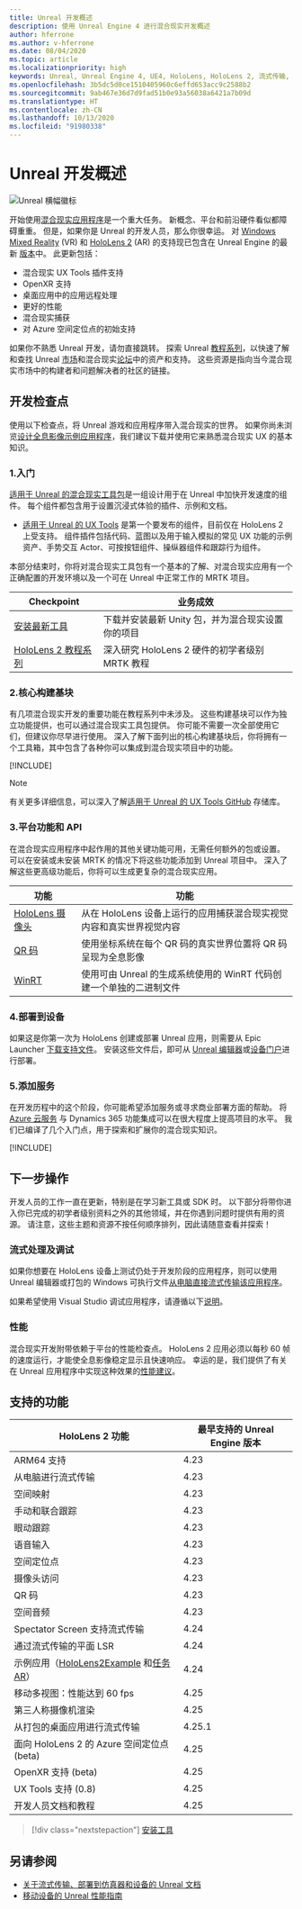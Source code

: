 ```yaml
---
title: Unreal 开发概述
description: 使用 Unreal Engine 4 进行混合现实开发概述
author: hferrone
ms.author: v-hferrone
ms.date: 08/04/2020
ms.topic: article
ms.localizationpriority: high
keywords: Unreal, Unreal Engine 4, UE4, HoloLens, HoloLens 2, 流式传输, 远程处理, 混合现实, 开发, 入门, 功能, 新项目, 仿真器, 文档, 指南, 功能, 全息影像, 游戏开发
ms.openlocfilehash: 3b5dc5d0ce1510405960c6effd653acc9c2588b2
ms.sourcegitcommit: 9ab467e36d7d9fad51b0e93a56038a6421a7b09d
ms.translationtype: HT
ms.contentlocale: zh-CN
ms.lasthandoff: 10/13/2020
ms.locfileid: "91980338"
---
```

# <a name="unreal-development-overview"></a>Unreal 开发概述

![Unreal 横幅徽标](../images/unreal_logo_banner.png)

开始使用<a href="https://docs.microsoft.com/windows/mixed-reality" target="_blank" title="混合现实文档">混合现实应用程序</a>是一个重大任务。 新概念、平台和前沿硬件看似都障碍重重。 但是，如果你是 Unreal 的开发人员，那么你很幸运。 对 <a href="https://www.microsoft.com/windows/windows-mixed-reality" target="_blank" title="Windows Mixed Reality 文档">Windows Mixed Reality</a> (VR) 和 <a href="https://www.microsoft.com/hololens/hardware" target="_blank" title="HoloLens 2 文档">HoloLens 2</a> (AR) 的支持现已包含在 Unreal Engine 的最新 <a href="https://docs.unrealengine.com/Support/Builds/ReleaseNotes/4_25/index.html" target="_blank" title="Unreal Engine 4.25 发行说明">版本</a>中。 此更新包括：
* 混合现实 UX Tools 插件支持
* OpenXR 支持
* 桌面应用中的应用远程处理
* 更好的性能
* 混合现实捕获
* 对 Azure 空间定位点的初始支持

如果你不熟悉 Unreal 开发，请勿直接跳转。 探索 Unreal <a href="https://docs.unrealengine.com/GettingStarted/index.html" target="_blank">教程系列</a>，以快速了解和查找 Unreal <a href="https://www.unrealengine.com/marketplace/store" target="_blank">市场</a>和混合现实<a href="https://forums.unrealengine.com/development-discussion/vr-ar-development" target="_blank">论坛</a>中的资产和支持。 这些资源是指向当今混合现实市场中的构建者和问题解决者的社区的链接。

## <a name="development-checkpoints"></a>开发检查点

使用以下检查点，将 Unreal 游戏和应用程序带入混合现实的世界。 如果你尚未浏览[设计全息影像示例应用程序](https://www.microsoft.com/p/designing-holograms/9nxwnjklrzwd)，我们建议下载并使用它来熟悉混合现实 UX 的基本知识。

### <a name="1-getting-started"></a>1.入门

[适用于 Unreal 的混合现实工具包](https://github.com/microsoft/MixedRealityToolkit-Unreal)是一组设计用于在 Unreal 中加快开发速度的组件。 每个组件都包含用于设置沉浸式体验的插件、示例和文档。

* [适用于 Unreal 的 UX Tools](https://github.com/microsoft/MixedReality-UXTools-Unreal) 是第一个要发布的组件，目前仅在 HoloLens 2 上受支持。 组件插件包括代码、蓝图以及用于输入模拟的常见 UX 功能的示例资产、手势交互 Actor、可按按钮组件、操纵器组件和跟踪行为组件。

本部分结束时，你将对混合现实工具包有一个基本的了解、对混合现实应用有一个正确配置的开发环境以及一个可在 Unreal 中正常工作的 MRTK 项目。

|  Checkpoint  |  业务成效  |
| --- | --- |
| [安装最新工具](../install-the-tools.md) | 下载并安装最新 Unity 包，并为混合现实设置你的项目 |
| [HoloLens 2 教程系列](tutorials/unreal-uxt-ch1.md) | 深入研究 HoloLens 2 硬件的初学者级别 MRTK 教程 |

### <a name="2-core-building-blocks"></a>2.核心构建基块

有几项混合现实开发的重要功能在教程系列中未涉及。 这些构建基块可以作为独立功能提供，也可以通过混合现实工具包提供。 你可能不需要一次全部使用它们，但建议你尽早进行使用。 深入了解下面列出的核心构建基块后，你将拥有一个工具箱，其中包含了各种你可以集成到混合现实项目中的功能。

[!INCLUDE[](../includes/unreal-building-blocks.md)]

> [!NOTE]
> 有关更多详细信息，可以深入了解[适用于 Unreal 的 UX Tools GitHub](https://github.com/microsoft/MixedReality-UXTools-Unreal) 存储库。

### <a name="3-platform-capabilities-and-apis"></a>3.平台功能和 API

在混合现实应用程序中起作用的其他关键功能可用，无需任何额外的包或设置。 可以在安装或未安装 MRTK 的情况下将这些功能添加到 Unreal 项目中。 深入了解这些更高级功能后，你将可以生成更复杂的混合现实应用。

|  功能  |  功能  |
| --- | --- |
| [HoloLens 摄像头](unreal-hololens-camera.md) | 从在 HoloLens 设备上运行的应用捕获混合现实视觉内容和真实世界视觉内容 |
| [QR 码](unreal-qr-codes.md) | 使用坐标系统在每个 QR 码的真实世界位置将 QR 码呈现为全息影像 |
| [WinRT](unreal-winrt.md) | 使用可由 Unreal 的生成系统使用的 WinRT 代码创建一个单独的二进制文件 |

### <a name="4-deploying-to-a-device"></a>4.部署到设备

如果这是你第一次为 HoloLens 创建或部署 Unreal 应用，则需要从 Epic Launcher [下载支持文件](tutorials/unreal-uxt-ch6.md#packaging-and-deploying-the-app-via-device-portal)。 安装这些文件后，即可从 [Unreal 编辑器](unreal-deploying.md)或[设备门户](tutorials/unreal-uxt-ch6.md#packaging-and-deploying-the-app-via-device-portal)进行部署。

### <a name="5-adding-services"></a>5.添加服务

在开发历程中的这个阶段，你可能希望添加服务或寻求商业部署方面的帮助。 将 [Azure 云服务](../mixed-reality-cloud-services.md) 与 Dynamics 365 功能集成可以在很大程度上提高项目的水平。 我们已编译了几个入门点，用于探索和扩展你的混合现实知识。

[!INCLUDE[](../includes/unreal-cloud-services-d365.md)]

## <a name="whats-next"></a>下一步操作

开发人员的工作一直在更新，特别是在学习新工具或 SDK 时。 以下部分将带你进入你已完成的初学者级别资料之外的其他领域，并在你遇到问题时提供有用的资源。 请注意，这些主题和资源不按任何顺序排列，因此请随意查看并探索！

### <a name="streaming--debugging"></a>流式处理及调试

如果你想要在 HoloLens 设备上测试仍处于开发阶段的应用程序，则可以使用 Unreal 编辑器或打包的 Windows 可执行文件[从电脑直接流式传输该应用程序](unreal-streaming.md)。

如果希望使用 Visual Studio 调试应用程序，请遵循以下[说明](https://docs.microsoft.com/visualstudio/debugger/debug-installed-app-package#remote)。

### <a name="performance"></a>性能

混合现实开发附带依赖于平台的性能检查点。 HoloLens 2 应用必须以每秒 60 帧的速度运行，才能使全息影像稳定显示且快速响应。 幸运的是，我们提供了有关在 Unreal 应用程序中实现这种效果的[性能建议](performance-recommendations-for-unreal.md)。

## <a name="supported-features"></a>支持的功能

| HoloLens 2 功能 | 最早支持的 Unreal Engine 版本 |
| ----------- | ----------- |
| ARM64 支持 | 4.23 |
| 从电脑进行流式传输 | 4.23 |
| 空间映射 | 4.23 |
| 手动和联合跟踪 | 4.23 |
| 眼动跟踪 | 4.23 |
| 语音输入 | 4.23 |
| 空间定位点 | 4.23 |
| 摄像头访问 | 4.23 |
| QR 码 | 4.23 |
| 空间音频 | 4.23 |
| Spectator Screen 支持流式传输 | 4.24 |
| 通过流式传输的平面 LSR | 4.24 |
| 示例应用（[HoloLens2Example](https://github.com/microsoft/MixedReality-Unreal-Samples) 和[任务 AR](https://docs.unrealengine.com/Resources/Showcases/MissionAR/index.html)） | 4.24 |
| 移动多视图：性能达到 60 fps | 4.25 |
| 第三人称摄像机渲染 | 4.25 |
| 从打包的桌面应用进行流式传输 | 4.25.1 |
| 面向 HoloLens 2 的 Azure 空间定位点 (beta) | 4.25 |
| OpenXR 支持 (beta) | 4.25 |
| UX Tools 支持 (0.8) | 4.25 |
| 开发人员文档和教程 | 4.25 |

> [!div class="nextstepaction"]
> [安装工具](../install-the-tools.md)

## <a name="see-also"></a>另请参阅
* <a href="https://docs.unrealengine.com/Platforms/AR/HoloLens2/index.html" target="_blank">关于流式传输、部署到仿真器和设备的 Unreal 文档</a>
* <a href="https://docs.unrealengine.com/Platforms/Mobile/Performance/index.html" target="_blank">移动设备的 Unreal 性能指南</a>

